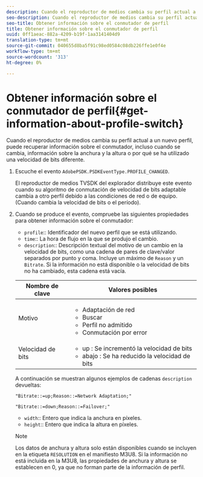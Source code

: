 ```yaml
---
description: Cuando el reproductor de medios cambia su perfil actual a un nuevo perfil, puede recuperar información sobre el conmutador, incluso cuando se cambia, información sobre la anchura y la altura o por qué se ha utilizado una velocidad de bits diferente.
seo-description: Cuando el reproductor de medios cambia su perfil actual a un nuevo perfil, puede recuperar información sobre el conmutador, incluso cuando se cambia, información sobre la anchura y la altura o por qué se ha utilizado una velocidad de bits diferente.
seo-title: Obtener información sobre el conmutador de perfil
title: Obtener información sobre el conmutador de perfil
uuid: 0ff1aeac-882a-4209-b19f-1aa3141404d9
translation-type: tm+mt
source-git-commit: 040655d8ba5f91c98ed0584c08db226ffe1e0f4e
workflow-type: tm+mt
source-wordcount: '313'
ht-degree: 0%

---
```



# Obtener información sobre el conmutador de perfil{#get-information-about-profile-switch}

Cuando el reproductor de medios cambia su perfil actual a un nuevo perfil, puede recuperar información sobre el conmutador, incluso cuando se cambia, información sobre la anchura y la altura o por qué se ha utilizado una velocidad de bits diferente.

1. Escuche el evento `AdobePSDK.PSDKEventType.PROFILE_CHANGED`.

   El reproductor de medios TVSDK del explorador distribuye este evento cuando su algoritmo de conmutación de velocidad de bits adaptable cambia a otro perfil debido a las condiciones de red o de equipo. (Cuando cambia la velocidad de bits o el período).
1. Cuando se produce el evento, compruebe las siguientes propiedades para obtener información sobre el conmutador:

   * `profile`:: Identificador del nuevo perfil que se está utilizando.
   * `time`:: La hora de flujo en la que se produjo el cambio.
   * `description`:: Descripción textual del motivo de un cambio en la velocidad de bits, como una cadena de pares de clave/valor separados por punto y coma. Incluye un máximo de `Reason` y un `Bitrate`. Si la información no está disponible o la velocidad de bits no ha cambiado, esta cadena está vacía.

   <table id="table_E400FD9C57FF40CBAC14AF6847CD8301"> 
    <thead> 
      <tr> 
      <th colname="col1" class="entry"> Nombre de clave </th> 
      <th colname="col2" class="entry"> Valores posibles </th> 
      </tr> 
    </thead>
    <tbody> 
      <tr> 
      <td colname="col1"> <span class="codeph"> Motivo  </span> </td> 
      <td colname="col2"> 
        <ul id="ul_37DDE3F297634ED6B47DF5D73F969369"> 
        <li id="li_E374B029E1AF40689D70A9D30E057C5B">Adaptación de red </li> 
        <li id="li_753862EEF1C9474EA8E20C89F5EF5D8D">Buscar </li> 
        <li id="li_EC14923F92CF4D11A47928A8D2DE6D8B">Perfil no admitido </li> 
        <li id="li_695AB4A89C9D4833AF6D8B6424FC912B">Conmutación por error </li> 
        </ul> </td> 
      </tr> 
      <tr> 
      <td colname="col1"> <span class="codeph"> Velocidad de bits  </span> </td> 
      <td colname="col2"> 
        <ul id="ul_1B49BD90A91147359712E1AFD8877E23"> 
        <li id="li_1C8E593C65D34742B14A8D0EAD43E0A9"> <span class="codeph"> up  </span>: Se incrementó la velocidad de bits </li> 
        <li id="li_B1A00E3985A849B6855E15CF70D79BB8"> <span class="codeph"> abajo  </span>: Se ha reducido la velocidad de bits </li> 
        </ul> </td> 
      </tr> 
    </tbody> 
    </table>

   A continuación se muestran algunos ejemplos de cadenas `description` devueltas:

   ```
   "Bitrate::=up;Reason::=Network Adaptation;" 
   
   "Bitrate::=down;Reason::=Failover;"
   ```

   * `width`:: Entero que indica la anchura en píxeles.
   * `height`:: Entero que indica la altura en píxeles.

   >[!NOTE]
   >
   >Los datos de anchura y altura solo están disponibles cuando se incluyen en la etiqueta `RESOLUTION` en el manifiesto M3U8. Si la información no está incluida en la M3U8, las propiedades de anchura y altura se establecen en 0, ya que no forman parte de la información de perfil.
